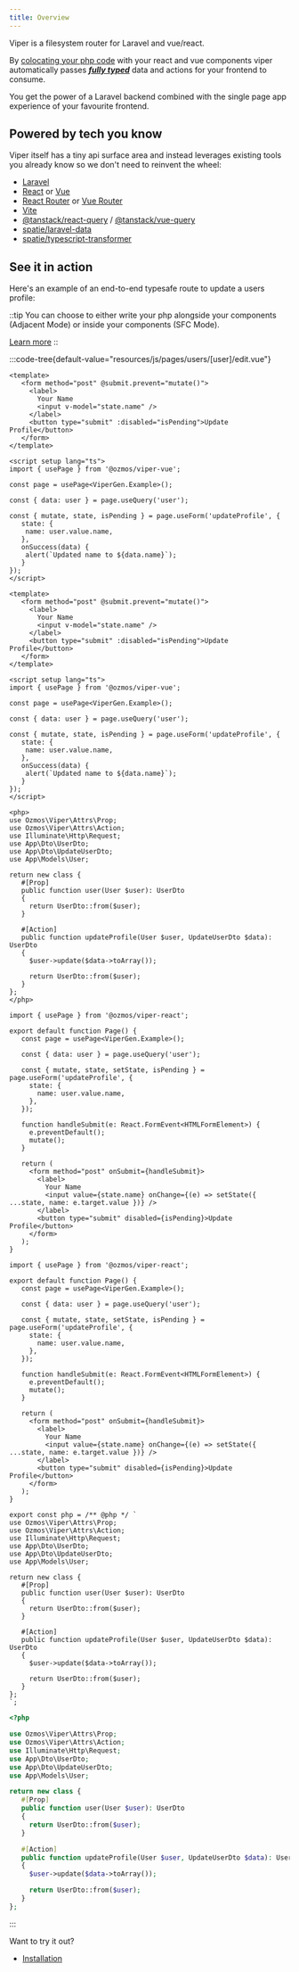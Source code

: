 ```yaml
---
title: Overview
---
```


Viper is a filesystem router for Laravel and vue/react.

By [colocating your php code](/guides/modes) with your react and vue components viper automatically passes [***fully typed***](/guides/typescript) data and actions for your frontend to consume.

You get the power of a Laravel backend combined with the single page app experience of your favourite frontend.

## Powered by tech you know

Viper itself has a tiny api surface area and instead leverages existing tools you already know so we don't need to reinvent the wheel:

- [Laravel](https://laravel.com)
- [React](https://react.dev) or [Vue](https://vuejs.org)
- [React Router](https://reactrouter.com) or [Vue Router](https://router.vuejs.org)
- [Vite](https://vitejs.dev)
- [@tanstack/react-query](https://tanstack.com/query/latest/docs/framework/react/overview) / [@tanstack/vue-query](https://tanstack.com/query/latest/docs/framework/vue/overview)
- [spatie/laravel-data](https://spatie.be/docs/laravel-data/v4/introduction)
- [spatie/typescript-transformer](https://spatie.be/docs/typescript-transformer/v2/introduction)

## See it in action

Here's an example of an end-to-end typesafe route to update a users profile:

::tip
You can choose to either write your php alongside your components (Adjacent Mode) or inside your components (SFC Mode).

[Learn more](/guides/modes)
::

:::code-tree{default-value="resources/js/pages/users/[user]/edit.vue"}
```vue [resources/js/pages/users/[user]/edit.vue]
<template>
   <form method="post" @submit.prevent="mutate()">
     <label>
       Your Name
       <input v-model="state.name" />
     </label>
     <button type="submit" :disabled="isPending">Update Profile</button>
   </form>
</template>

<script setup lang="ts">
import { usePage } from '@ozmos/viper-vue';

const page = usePage<ViperGen.Example>();

const { data: user } = page.useQuery('user');

const { mutate, state, isPending } = page.useForm('updateProfile', {
   state: {
    name: user.value.name,
   },
   onSuccess(data) {
    alert(`Updated name to ${data.name}`);
   }
});
</script>
```

```vue [resources/js/pages/users/[user]/edit.vue (SFC Mode)]
<template>
   <form method="post" @submit.prevent="mutate()">
     <label>
       Your Name
       <input v-model="state.name" />
     </label>
     <button type="submit" :disabled="isPending">Update Profile</button>
   </form>
</template>

<script setup lang="ts">
import { usePage } from '@ozmos/viper-vue';

const page = usePage<ViperGen.Example>();

const { data: user } = page.useQuery('user');

const { mutate, state, isPending } = page.useForm('updateProfile', {
   state: {
    name: user.value.name,
   },
   onSuccess(data) {
    alert(`Updated name to ${data.name}`);
   }
});
</script>

<php>
use Ozmos\Viper\Attrs\Prop;
use Ozmos\Viper\Attrs\Action;
use Illuminate\Http\Request;
use App\Dto\UserDto;
use App\Dto\UpdateUserDto;
use App\Models\User;

return new class {
   #[Prop]
   public function user(User $user): UserDto
   {
     return UserDto::from($user);
   }

   #[Action]
   public function updateProfile(User $user, UpdateUserDto $data): UserDto
   {
     $user->update($data->toArray());

     return UserDto::from($user);
   }
};
</php>
```

```tsx [resources/js/pages/users/[user]/edit.tsx]
import { usePage } from '@ozmos/viper-react';

export default function Page() {
   const page = usePage<ViperGen.Example>();

   const { data: user } = page.useQuery('user');

   const { mutate, state, setState, isPending } = page.useForm('updateProfile', {
     state: {
       name: user.value.name,
     },
   });

   function handleSubmit(e: React.FormEvent<HTMLFormElement>) {
     e.preventDefault();
     mutate();
   }

   return (
     <form method="post" onSubmit={handleSubmit}>
       <label>
         Your Name
         <input value={state.name} onChange={(e) => setState({ ...state, name: e.target.value })} />
       </label>
       <button type="submit" disabled={isPending}>Update Profile</button>
     </form>
   );
}
```

```tsx [resources/js/pages/users/[user]/edit.tsx (SFC Mode)]
import { usePage } from '@ozmos/viper-react';

export default function Page() {
   const page = usePage<ViperGen.Example>();

   const { data: user } = page.useQuery('user');

   const { mutate, state, setState, isPending } = page.useForm('updateProfile', {
     state: {
       name: user.value.name,
     },
   });

   function handleSubmit(e: React.FormEvent<HTMLFormElement>) {
     e.preventDefault();
     mutate();
   }

   return (
     <form method="post" onSubmit={handleSubmit}>
       <label>
         Your Name
         <input value={state.name} onChange={(e) => setState({ ...state, name: e.target.value })} />
       </label>
       <button type="submit" disabled={isPending}>Update Profile</button>
     </form>
   );
}

export const php = /** @php */ `
use Ozmos\Viper\Attrs\Prop;
use Ozmos\Viper\Attrs\Action;
use Illuminate\Http\Request;
use App\Dto\UserDto;
use App\Dto\UpdateUserDto;
use App\Models\User;

return new class {
   #[Prop]
   public function user(User $user): UserDto
   {
     return UserDto::from($user);
   }

   #[Action]
   public function updateProfile(User $user, UpdateUserDto $data): UserDto
   {
     $user->update($data->toArray());

     return UserDto::from($user);
   }
};
`;
```

```php [resources/js/pages/users/[user]/edit.php]
<?php

use Ozmos\Viper\Attrs\Prop;
use Ozmos\Viper\Attrs\Action;
use Illuminate\Http\Request;
use App\Dto\UserDto;
use App\Dto\UpdateUserDto;
use App\Models\User;

return new class {
   #[Prop]
   public function user(User $user): UserDto
   {
     return UserDto::from($user);
   }

   #[Action]
   public function updateProfile(User $user, UpdateUserDto $data): UserDto
   {
     $user->update($data->toArray());

     return UserDto::from($user);
   }
};
```
:::

Want to try it out?

- [Installation](./installation)